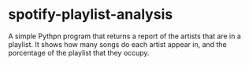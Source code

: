 # spotify-playlist-analysis
A simple Pythpn program that returns a report of the artists that are in a playlist. It shows how many songs do each artist appear in, and the porcentage of the playlist that they occupy.
